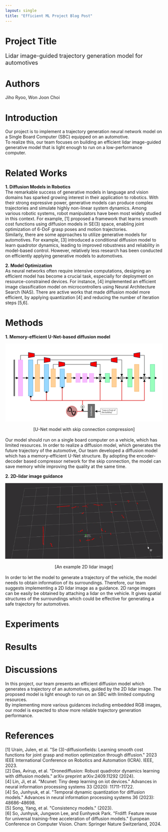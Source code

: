 ```yaml
---
layout: single
title: "Efficient ML Project Blog Post"
---
```


Project Title
=============
<span style="font-size:130%">Lidar image-guided trajectory generation model for automotives</span>

Authors
=======
Jiho Ryoo, Won Joon Choi

Introduction
============
Our project is to implement a trajectory generation neural network model on a Single Board Computer (SBC) equipped on an automotive.   
To realize this, our team focuses on building an efficient lidar image-guided generative model that is light enough to run on a low-performance computer.

Related Works
============
__1. Diffusion Models in Robotics__   
The remarkable success of generative models in language and vision domains has sparked growing interest in their application to robotics. With their strong expressive power, generative models can produce complex trajectories and simulate highly non-linear system dynamics. Among various robotic systems, robot manipulators have been most widely studied in this context. For example, [1] proposed a framework that learns smooth cost functions using diffusion models in SE(3) space, enabling joint optimization of 6-DoF grasp poses and motion trajectories.   
Similarly, there are some approaches to utilize generative models for automotives. For example, [3] introduced a conditional diffusion model to learn quadrotor dynamics, leading to improved robustness and reliability in model-based control. However, relatively less research has been conducted on efficiently applying generative models to automotives.

__2. Model Optimization__   
As neural networks often require intensive computations, designing an efficient model has become a crucial task, especially for deployment on resource-constrained devices. For instance, [4] implemented an efficient image classification model on microcontrollers using Neural Architecture Search (NAS). There are active works that made diffusion model more efficient, by applying quantization [4] and reducing the number of iteration steps [5,6].

Methods
=======
__1. Memory-efficient U-Net-based diffusion model__   
<p align="center">
  <img src="/assets/images/Efficient_ML_figure1.png">
</p>
<center>[U-Net model with skip connection compression]</center><br>
Our model should run on a single board computer on a vehicle, which has limited resources. In order to realize a diffusion model, which generates the future trajectory of the automotive, Our team developed a diffusion model which has a memory-efficient U-Net structure. By adopting the encoder-decoder based compressor network for the skip connection, the model can save memory while improving the quality at the same time.

__2. 2D-lidar image guidance__   
<p align="center">
  <img src="/assets/images/Efficient_ML_figure2.png">
</p>
<center>[An example 2D lidar image]</center><br>
In order to let the model to generate a trajectory of the vehicle, the model needs to obtain information of its surroundings. Therefore, our team suggests implementing a 2D lidar image as a guidance. 2D range images can be easily be obtained by attaching a lidar on the vehicle. It gives spatial structures of the surroundings which could be effective for generating a safe trajectory for automotives.

Experiments
===========


Results
=======

Discussions
===========
In this project, our team presents an efficient diffusion model which generates a trajectory of an automotives, guided by the 2D lidar image. The proposed model is light enough to run on an SBC with limited computing resources.   
By implementing more various guidances including embedded RGB images, our model is expected to show more reliable trajectory generation performance.

References
==========
[1] Urain, Julen, et al. "Se (3)-diffusionfields: Learning smooth cost functions for joint grasp and motion optimization through diffusion." 2023 IEEE International Conference on Robotics and Automation (ICRA). IEEE, 2023.   
[2] Das, Avirup, et al. "Dronediffusion: Robust quadrotor dynamics learning with diffusion models." arXiv preprint arXiv:2409.11292 (2024).   
[4] Lin, Ji, et al. "Mcunet: Tiny deep learning on iot devices." Advances in neural information processing systems 33 (2020): 11711-11722.   
[4] So, Junhyuk, et al. "Temporal dynamic quantization for diffusion models." Advances in neural information processing systems 36 (2023): 48686-48698.   
[5] Song, Yang, et al. "Consistency models." (2023).   
[6] So, Junhyuk, Jungwon Lee, and Eunhyeok Park. "Frdiff: Feature reuse for universal training-free acceleration of diffusion models." European Conference on Computer Vision. Cham: Springer Nature Switzerland, 2024.   
